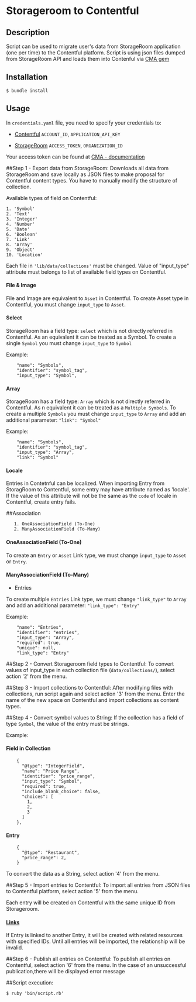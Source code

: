 Storageroom to Contentful
=================

## Description
Script can be used to migrate user's data from StorageRoom application (one per time) to the Contentful platform. 
Script is using json files dumped from StorageRoom API and loads them into Contenful via [CMA gem](https://github.com/contentful/contentful-management.rb)

## Installation
```
$ bundle install
```

## Usage
In ```credentials.yaml``` file, you need to specify your credentials to:
* [Contentful](https://www.contentful.com)
```ACCOUNT_ID```, ```APPLICATION_API_KEY```

* [StorageRoom](http://storageroomapp.com/)
```ACCESS_TOKEN```, ```ORGANIZATION_ID```

Your access token can be found at [CMA - documentation](https://www.contentful.com/developers/documentation/content-management-api/#getting-started)

##Step 1 - Export data from StorageRoom:
Downloads all data from StorageRoom and save locally as JSON files to make proposal for Contentful content types.
You have to manually modify the structure of collection.

Available types of field on Contentful:
```
1. 'Symbol'
2. 'Text'
3. 'Integer'
4. 'Number'
5. 'Date'
6. 'Boolean'
7. 'Link'
8. 'Array'
9. 'Object'
10. 'Location'
```

Each file in ```'lib/data/collections'``` must be changed.
Value of "input_type" attribute must belongs to list of available field types on Contentful.

#### File & Image
File and Image are equivalent to ```Asset``` in Contentful.
To create Asset type in Contentful, you must change ```input_type``` to ```Asset```.

#### Select
StorageRoom has a field type: ```select``` which is not directly referred in Contentful.
As an equivalent it can be treated as a Symbol.
To create a single ```Symbol``` you must change ```input_type``` to ```Symbol```

Example:
```
    "name": "Symbols",
    "identifier": "symbol_tag",
    "input_type": "Symbol",
```
#### Array
StorageRoom has a field type: ```Array``` which is not directly referred in Contentful.
As n equivalent it can be treated as a ```Multiple Symbols```.
To create a multiple ```Symbols``` you must change ```input_type``` to ```Array``` and add an additional parameter:
```"link": "Symbol"```


Example:
```
    "name": "Symbols",
    "identifier": "symbol_tag",
    "input_type": "Array",
    "link": "Symbol"
```

#### Locale
Entries in Contetnful can be localized.
When importing Entry from StoragRoom to Contentful, some entry may have attribute named as 'locale'.
If the value of this attribute will not be the same as the ```code``` of locale in Contentful, create entry fails.


##Association
 ```
    1. OneAssociationField (To-One)
    2. ManyAssociationField (To-Many)
 ```

#### OneAssociationField (To-One)

To create an ```Entry``` or ```Asset``` Link type, we must change ```input_type``` to ```Asset``` or ```Entry```.

#### ManyAssociationField (To-Many)

* Entries

To create multiple ```Entries``` Link type, we must change ```"link_type"``` to ```Array``` and add an additional parameter:
```"link_type": "Entry"```

Example:
```
    "name": "Entries",
    "identifier": "entries",
    "input_type": "Array",
    "required": true,
    "unique": null,
    "link_type": "Entry"
```
##Step 2 - Convert Storageroom field types to Contentful:
To convert values of ​​input_type in each collection file (``` data/collections/ ```), select action '2' from the menu.

##Step 3 - Import collections to Contentful:
After modifying files with collections, run script again and select action '3' from the menu.
Enter the name of the new space on Contentful and import collections as content types.

##Step 4 - Convert symbol values to String:
If the collection has a field of type ```Symbol```, the value of the entry must be strings.

Example:
#### Field in Collection
```
    {
      "@type": "IntegerField",
      "name": "Price Range",
      "identifier": "price_range",
      "input_type": "Symbol",
      "required": true,
      "include_blank_choice": false,
      "choices": [
        1,
        2,
        3
      ]
    },
```
#### Entry
```
    {
      "@type": "Restaurant",
      "price_range": 2,
    }
```
To convert the data as a String, select action '4' from the menu.

##Step 5 - Import entries to Contentful:
To import all entries from JSON files to Contentful platform, select action '5' from the menu.

Each entry will be created on Contentful with the same unique ID from Storageroom.

#### [Links](https://www.contentful.com/developers/documentation/content-management-api/#links)

If Entry is linked to another Entry, it will be created with related resources with specified IDs.
Until all entries will be imported, the relationship will be invalid.

##Step 6 - Publish all entries on Contentful:
To publish all entries on Contentful, select action '6' from the menu.
In the case of an unsuccessful publication,there will be displayed error message

##Script execution:

```
$ ruby 'bin/script.rb'
```